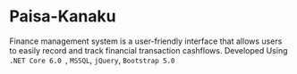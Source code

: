 # Paisa-Kanaku

Finance management system is a user-friendly interface that allows users to easily record and track financial transaction cashflows.
Developed Using `.NET Core 6.0 `, `MSSQL`, `jQuery`, `Bootstrap 5.0`
